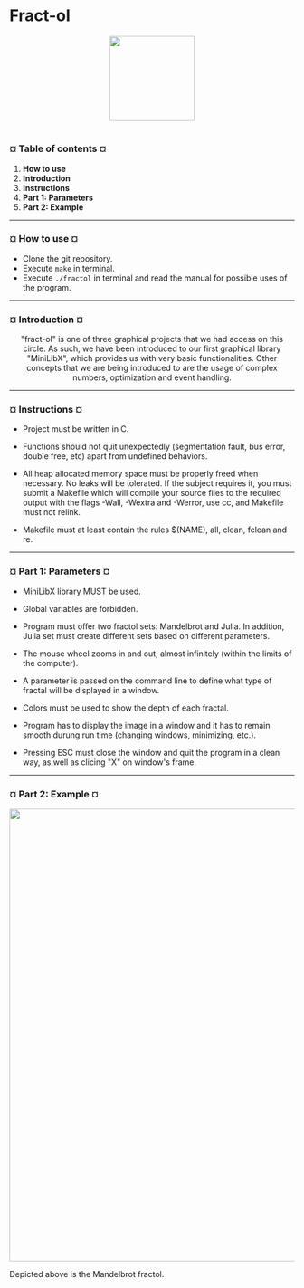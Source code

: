 # Fract-ol
<p align="center"><img src="https://cdn-images-1.medium.com/v2/resize:fit:1200/1*mb0KkzYAZDDSvdYC2MM5hg.jpeg" width="150" height="150" />

#
<h3><b>¤ Table of contents ¤</b></h3>

1) <b>How to use</b>
2) <b>Introduction</b>
3) <b>Instructions</b>
4) <b>Part 1: Parameters</b>
5) <b>Part 2: Example</b>

---
<h3><b>¤ How to use ¤</b></h3>

* Clone the git repository.
* Execute `make` in terminal.
* Execute `./fractol` in terminal and read the manual for possible uses of the program.

---
<h3><b>¤ Introduction ¤</b></h3>
<p align="center"> "fract-ol" is one of three graphical projects that we had access on this circle. As such, we have been introduced to our first graphical library "MiniLibX", which provides us with very basic functionalities. Other concepts that
we are being introduced to are the usage of complex numbers, optimization and event handling.</p>

---
<h3><b>¤ Instructions ¤</b></h3>

* Project must be written in C.

* Functions should not quit unexpectedly (segmentation fault, bus error, double free, etc) apart from undefined behaviors.

* All heap allocated memory space must be properly freed when necessary. No leaks will be tolerated.
If the subject requires it, you must submit a Makefile which will compile your source files to the required output with the flags -Wall, -Wextra and -Werror, use cc, and Makefile must not relink.

* Makefile must at least contain the rules $(NAME), all, clean, fclean and re.

---
<h3><b>¤ Part 1: Parameters ¤</b></h3>

* MiniLibX library MUST be used.

* Global variables are forbidden.

* Program must offer two fractol sets: Mandelbrot and Julia. In addition, Julia set must create different sets based on different parameters.

* The mouse wheel zooms in and out, almost infinitely (within the limits of the computer).

* A parameter is passed on the command line to define what type of fractal will be displayed in a window.

* Colors must be used to show the depth of each fractal.

* Program has to display the image in a window and it has to remain smooth durung run time (changing windows, minimizing, etc.).

* Pressing ESC must close the window and quit the program in a clean way, as well as clicing "X" on window's frame.

---
<h3><b>¤ Part 2: Example ¤</b></h3>

<p align="center"><img src=https://i.stack.imgur.com/O9kEL.gif" width="1000" height="800" />

Depicted above is the Mandelbrot fractol. 
